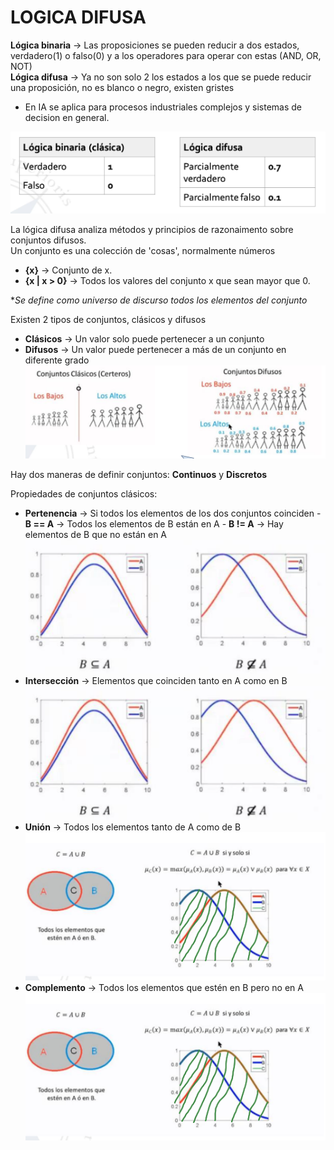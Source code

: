 # LOGICA DIFUSA

**Lógica binaria** -> Las proposiciones se pueden reducir a dos estados, verdadero(1) o falso(0) y a los operadores para operar con estas (AND, OR, NOT)<br>
**Lógica difusa** -> Ya no son solo 2 los estados a los que se puede reducir una proposición, no es blanco o negro, existen gristes

-   En IA se aplica para procesos industriales complejos y sistemas de decision en general.<br>

![Lógica binaria vs Lógica difusa](./images/image.png)

La lógica difusa analiza métodos y principios de razonaimento sobre conjuntos difusos.<br>
Un conjunto es una colección de 'cosas', normalmente números

-   **{x}** -> Conjunto de x.
-   **{x | x > 0}** -> Todos los valores del conjunto x que sean mayor que 0.<br>

\*_Se define como universo de discurso todos los elementos del conjunto_

Existen 2 tipos de conjuntos, clásicos y difusos

-   **Clásicos** -> Un valor solo puede pertenecer a un conjunto
-   **Difusos** -> Un valor puede pertenecer a más de un conjunto en diferente grado<br>
    ![Conjuntos clásicos vs difusos](./images/image-1.png)<br>

Hay dos maneras de definir conjuntos: **Continuos** y **Discretos**

Propiedades de conjuntos clásicos:

-   **Pertenencia** -> Si todos los elementos de los dos conjuntos coinciden - **B == A** -> Todos los elementos de B están en A - **B != A** -> Hay elementos de B que no están en A
    ![Pertenencia](./images/image-2.png)
-   **Intersección** -> Elementos que coinciden tanto en A como en B
    ![Interseccion](./images/image-3.png)
-   **Unión** -> Todos los elementos tanto de A como de B
    ![Union](./images/image-4.png)
-   **Complemento** -> Todos los elementos que estén en B pero no en A
    ![Complemento](./images/image-5.png)
